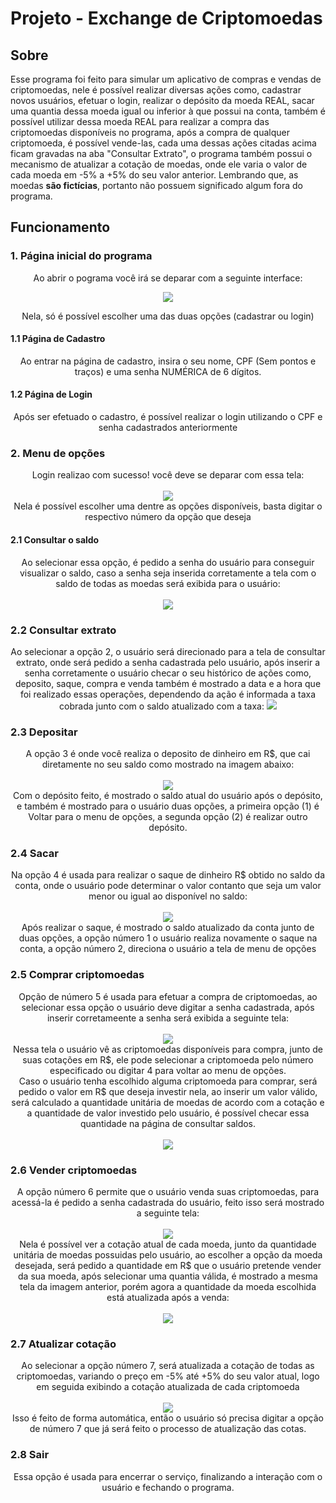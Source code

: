 # Projeto - Exchange de Criptomoedas
## Sobre
  Esse programa foi feito para simular um aplicativo de compras e vendas de criptomoedas, nele é possível realizar diversas ações como, cadastrar
  novos usuários, efetuar o login, realizar o depósito da moeda REAL, sacar uma quantia dessa moeda igual ou inferior à que possui na 
  conta, também é possível utilizar dessa moeda REAL para realizar a compra das criptomoedas disponíveis no programa, após a compra de 
  qualquer criptomoeda, é possível vende-las, cada uma dessas ações citadas acima ficam gravadas na aba "Consultar Extrato", o programa também
  possui o mecanismo de atualizar a cotação de moedas, onde ele varia o valor de cada moeda em -5% a +5% do seu valor anterior. Lembrando que,
  as moedas **são fictícias**, portanto não possuem significado algum fora do programa.

## Funcionamento
  ### 1. Página inicial do programa

  <p align="center">Ao abrir o pograma você irá se deparar com a seguinte interface:</p>
  
   <p align="center">                 
    <img src=https://github.com/KaioLC/exchange-criptmoedas/assets/170814907/da4138c1-60a7-40c8-88fb-c7719b5ab38f>
   </p>
   <p align="center">Nela, só é possível escolher uma das duas opções (cadastrar ou login) </p>

   #### 1.1 Página de Cadastro
   
   <p align="center">
     Ao entrar na página de cadastro, insira o seu nome, CPF (Sem pontos e traços) e uma senha NUMÉRICA de 6 dígitos.
   </p>
   
   #### 1.2 Página de Login
   <p align="center">
     Após ser efetuado o cadastro, é possível realizar o login utilizando o CPF e senha cadastrados anteriormente
   </p> 
   
   ### 2. Menu de opções
   <p align="center">
     Login realizao com sucesso! você deve se deparar com essa tela:
     <br><br>
     <img src=https://github.com/KaioLC/exchange-criptmoedas/assets/170814907/87a37b51-2d5e-48c2-aa65-15d2e6dd32b0>
     <br>
      Nela é possível escolher uma dentre as opções disponíveis, basta digitar o respectivo número da opção que deseja
   </p>

   #### 2.1 Consultar o saldo
   <p align="center">
     Ao selecionar essa opção, é pedido a senha do usuário para conseguir visualizar o saldo, caso a senha seja inserida corretamente a tela com o saldo de todas as moedas
     será exibida para o usuário:
     <br><br>
      <img src=https://github.com/KaioLC/exchange-criptmoedas/assets/170814907/1d727111-baaa-4ea1-b1a4-2d3cf8cf267e>
   </p>

   ### 2.2 Consultar extrato
   <p align="center">
     Ao selecionar a opção 2, o usuário será direcionado para a tela de consultar extrato, onde será pedido a senha cadastrada pelo usuário, após inserir a senha corretamente
     o usuário checar o seu histórico de ações como, deposito, saque, compra e venda também é mostrado a data e a hora que foi realizado essas operações, 
     dependendo da ação é informada a taxa cobrada junto com o saldo atualizado com a taxa:
     <img src=https://github.com/KaioLC/exchange-criptmoedas/assets/170814907/3309b4c6-babd-40ac-b775-113334833d6d>

   </p>

   ### 2.3 Depositar
   <p align="center">
     A opção 3 é onde você realiza o deposito de dinheiro em R$, que cai diretamente no seu saldo como mostrado na imagem abaixo:
     <br><br>
     <img src=https://github.com/KaioLC/exchange-criptmoedas/assets/170814907/8cbdcf90-9bd6-4246-8b92-804948a7794b>
     <br> 
     Com o depósito feito, é mostrado o saldo atual do usuário após o depósito, e também é mostrado para o usuário duas opções, a primeira opção (1) é Voltar para o menu de opções, a segunda opção (2) é realizar 
     outro depósito.
   </p>

   ### 2.4 Sacar
   <p align="center">
     Na opção 4 é usada para realizar o saque de dinheiro R$ obtido no saldo da conta, onde o usuário pode determinar o valor contanto que seja um valor menor ou igual ao disponível no saldo:
     <br><br>
     <img src=https://github.com/KaioLC/exchange-criptmoedas/assets/170814907/5b32baf3-52ec-4a5c-b292-e31714836d58>
     <br>
     Após realizar o saque, é mostrado o saldo atualizado da conta junto de duas opções, a opção número 1 o usuário realiza novamente o saque na conta, a opção número 2, direciona o usuário a tela de menu de opções

   </p>
  
  ### 2.5 Comprar criptomoedas
  <p align="center">
    Opção de número 5 é usada para efetuar a compra de criptomoedas, ao selecionar essa opção o usuário deve digitar a senha cadastrada, após inserir corretameente a senha será exibida a seguinte tela:
    <br><br>
    <img src=https://github.com/KaioLC/exchange-criptmoedas/assets/170814907/3d1ad2dd-4cf1-4149-bec7-1dc2a2eb1458>
    <br>
    Nessa tela o usuário vê as criptomoedas disponíveis para compra, junto de suas cotações em R$, ele pode selecionar a criptomoeda pelo número especificado ou digitar 4 para voltar ao menu de opções.
    <br>
    Caso o usuário tenha escolhido alguma criptomoeda para comprar, será pedido o valor em R$ que deseja investir nela, ao inserir um valor válido, será calculado a quantidade unitária de moedas de acordo com a     cotação e a quantidade de valor investido pelo usuário, é possível checar essa quantidade na página de consultar saldos.
    <br><br>
    <img src=https://github.com/KaioLC/exchange-criptmoedas/assets/170814907/95b7d2ee-a2fc-4052-b5f4-84abd76b40ff>
  </p>

  ### 2.6 Vender criptomoedas
   <p align="center">
     A opção número 6 permite que o usuário venda suas criptomoedas, para acessá-la é pedido a senha cadastrada do usuário, feito isso será mostrado a seguinte tela:
     <br><br>
     <img src=https://github.com/KaioLC/exchange-criptmoedas/assets/170814907/47218431-e68c-46a6-8a47-82d5169688e8>
     <br>
     Nela é possível ver a cotação atual de cada moeda, junto da quantidade unitária de moedas possuidas pelo usuário, ao escolher a opção da moeda desejada, será pedido a quantidade em R$ que o usuário pretende 
     vender da sua moeda, após selecionar uma quantia válida, é mostrado a mesma tela da imagem anterior, porém agora a quantidade da moeda escolhida está atualizada após a venda:
     <br><br>
     <img src=https://github.com/KaioLC/exchange-criptmoedas/assets/170814907/41409229-471b-4892-a852-829471e9c652>
   </p>
  
### 2.7 Atualizar cotação
 <p align="center">
   Ao selecionar a opção número 7, será atualizada a cotação de todas as criptomoedas, variando o preço em -5% até +5% do seu valor atual, logo em seguida exibindo a cotação atualizada de cada criptomoeda
   <br><br>
   <img src=https://github.com/KaioLC/exchange-criptmoedas/assets/170814907/b3264637-6de9-4fde-bf6a-fe088becdfb0>
   <br>
   Isso é feito de forma automática, então o usuário só precisa digitar a opção de número 7 que já será feito o processo de atualização das cotas.
 </p>

 ### 2.8 Sair
   <p align="center">
     Essa opção é usada para encerrar o serviço, finalizando a interação com o usuário e fechando o programa.
  
